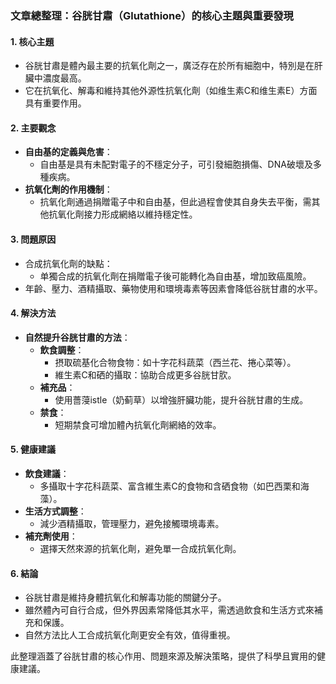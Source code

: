 ### 文章總整理：谷胱甘肅（Glutathione）的核心主題與重要發現

#### 1. 核心主題
- 谷胱甘肅是體內最主要的抗氧化劑之一，廣泛存在於所有細胞中，特別是在肝臟中濃度最高。
- 它在抗氧化、解毒和維持其他外源性抗氧化劑（如维生素C和维生素E）方面具有重要作用。

#### 2. 主要觀念
- **自由基的定義與危害**：
  - 自由基是具有未配對電子的不穩定分子，可引發細胞損傷、DNA破壞及多種疾病。
- **抗氧化劑的作用機制**：
  - 抗氧化劑通過捐贈電子中和自由基，但此過程會使其自身失去平衡，需其他抗氧化劑接力形成網絡以維持穩定性。

#### 3. 問題原因
- 合成抗氧化劑的缺點：
  - 单獨合成的抗氧化劑在捐贈電子後可能轉化為自由基，增加致癌風險。
- 年齡、壓力、酒精攝取、藥物使用和環境毒素等因素會降低谷胱甘肅的水平。

#### 4. 解決方法
- **自然提升谷胱甘肅的方法**：
  - **飲食調整**：
    - 摂取硫基化合物食物：如十字花科蔬菜（西兰花、捲心菜等）。
    - 維生素C和硒的攝取：協助合成更多谷胱甘肷。
  - **補充品**：
    - 使用薔蓡istle（奶蓟草）以增強肝臟功能，提升谷胱甘肅的生成。
  - **禁食**：
    - 短期禁食可增加體內抗氧化劑網絡的效率。

#### 5. 健康建議
- **飲食建議**：
  - 多攝取十字花科蔬菜、富含維生素C的食物和含硒食物（如巴西栗和海藻）。
- **生活方式調整**：
  - 減少酒精攝取，管理壓力，避免接觸環境毒素。
- **補充劑使用**：
  - 選擇天然來源的抗氧化劑，避免單一合成抗氧化劑。

#### 6. 結論
- 谷胱甘肅是維持身體抗氧化和解毒功能的關鍵分子。
- 雖然體內可自行合成，但外界因素常降低其水平，需透過飲食和生活方式來補充和保護。
- 自然方法比人工合成抗氧化劑更安全有效，值得重視。

此整理涵蓋了谷胱甘肅的核心作用、問題來源及解決策略，提供了科學且實用的健康建議。